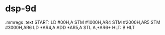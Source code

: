 # dsp-9d
.mmregs
.text
START:
LD #00H,A
STM #1000H,AR4
STM #2000H,AR5
STM #3000H,AR6
LD *AR4,A
ADD *AR5,A
STL A,*AR6+
HLT: B HLT
